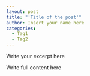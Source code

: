```yaml
---
layout: post
title: "'Title of the post'"
author: Insert your name here
categories:
  - Tag1
  - Tag2
---
```


Write your excerpt here
<!--more-->
Write full content here

